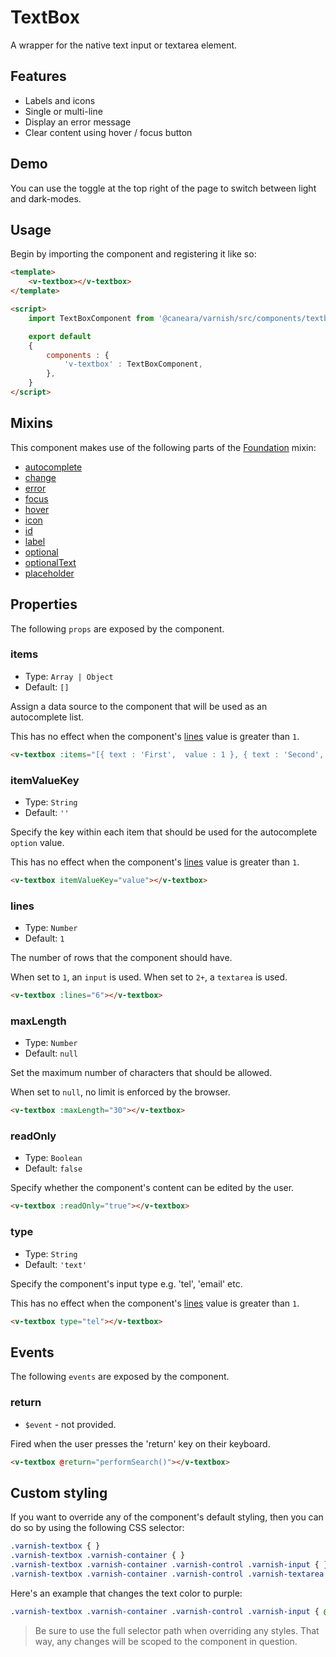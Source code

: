 # TextBox

A wrapper for the native text input or textarea element.

## Features

* Labels and icons
* Single or multi-line
* Display an error message
* Clear content using hover / focus button

## Demo

You can use the toggle at the top right of the page to switch between light and dark-modes.

<!-- Setup -->
<script setup>
    import { ref } from 'vue';
    import TextBoxComponent from '../../src/components/textbox.vue';

    let items = [
        { value : 'First' },
        { value : 'Second' },
        { value : 'Third' },
        { value : 'Fourth' },
    ]

    let content = ref("Opportunities don't happen, you create them...");
</script>

<!-- Demo -->
<div class="bg-gray-100 dark:bg-black flex justify-center gap-x-3 rounded-md p-6 mt-8">
    <ClientOnly>
        <TextBoxComponent icon="fas fa-user" label="Write something insightful" v-model="content" :items="items" itemValueKey="value"></TextBoxComponent>
    </ClientOnly>
</div>

## Usage

Begin by importing the component and registering it like so:

```html
<template>
    <v-textbox></v-textbox>
</template>

<script>
    import TextBoxComponent from '@caneara/varnish/src/components/textbox.vue';

    export default
    {
        components : {
            'v-textbox' : TextBoxComponent,
        },
    }
</script>
```

## Mixins

This component makes use of the following parts of the [Foundation](/pages/foundation) mixin:

* [autocomplete](/pages/foundation#autocomplete)
* [change](/pages/foundation#change)
* [error](/pages/foundation#error)
* [focus](/pages/foundation#focus)
* [hover](/pages/foundation#hover)
* [icon](/pages/foundation#icon)
* [id](/pages/foundation#id)
* [label](/pages/foundation#label)
* [optional](/pages/foundation#optional)
* [optionalText](/pages/foundation#optionalText)
* [placeholder](/pages/foundation#placeholder)

## Properties

The following `props` are exposed by the component.

### items

- Type: `Array | Object`
- Default: `[]`

Assign a data source to the component that will be used as an autocomplete list.

This has no effect when the component's [lines](#lines) value is greater than `1`.

```html
<v-textbox :items="[{ text : 'First',  value : 1 }, { text : 'Second', value : 2 }]"></v-textbox>
```

### itemValueKey

- Type: `String`
- Default: `''`

Specify the key within each item that should be used for the autocomplete `option` value.

This has no effect when the component's [lines](#lines) value is greater than `1`.

```html
<v-textbox itemValueKey="value"></v-textbox>
```

### lines

- Type: `Number`
- Default: `1`

The number of rows that the component should have.

When set to `1`, an `input` is used. When set to `2+`, a `textarea` is used.

```html
<v-textbox :lines="6"></v-textbox>
```

### maxLength

- Type: `Number`
- Default: `null`

Set the maximum number of characters that should be allowed.

When set to `null`, no limit is enforced by the browser.

```html
<v-textbox :maxLength="30"></v-textbox>
```

### readOnly

- Type: `Boolean`
- Default: `false`

Specify whether the component's content can be edited by the user.

```html
<v-textbox :readOnly="true"></v-textbox>
```

### type

- Type: `String`
- Default: `'text'`

Specify the component's input type e.g. 'tel', 'email' etc.

This has no effect when the component's [lines](#lines) value is greater than `1`.

```html
<v-textbox type="tel"></v-textbox>
```

## Events

The following `events` are exposed by the component.

### return

- `$event` - not provided.

Fired when the user presses the 'return' key on their keyboard.

```html
<v-textbox @return="performSearch()"></v-textbox>
```

## Custom styling

If you want to override any of the component's default styling, then you can do so by using the following CSS selector:

```css
.varnish-textbox { }
.varnish-textbox .varnish-container { }
.varnish-textbox .varnish-container .varnish-control .varnish-input { }
.varnish-textbox .varnish-container .varnish-control .varnish-textarea { }
```

Here's an example that changes the text color to purple:

```css
.varnish-textbox .varnish-container .varnish-control .varnish-input { @apply text-purple-700 dark:text-purple-400 }
```

> Be sure to use the full selector path when overriding any styles. That way, any changes will be scoped to the component in question.